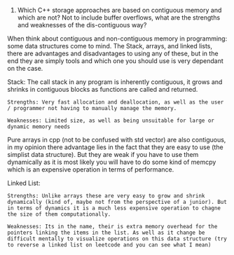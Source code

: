
1. Which C++ storage approaches are based on contiguous memory and which are not?  Not to include buffer overflows, what are the strengths and weaknesses of the dis-contiguous way?

When think about contiguous and non-contiguous memory in programming: some data structures come to mind. The Stack, arrays, and linked lists, there are advantages and disadvantages to using any of these, but in the end they are simply tools and which one you should use is very dependant on the case. 

Stack: The call stack in any program is inherently contiguous, it grows and shrinks in contiguous blocks as functions are called and returned. 

    Strengths: Very fast allocation and deallocation, as well as the user / programmer not having to manually manage the memory. 

    Weaknesses: Limited size, as well as being unsuitable for large or dynamic memory needs

Pure arrays in cpp (not to be confused with std vector) are also contiguous, in my opinion there advantage lies in the fact that they are easy to use (the simplist data structure). But they are weak if you have to use them dynamically as it is most likely you will have to do some kind of memcpy which is an expensive operation in terms of performance.  

Linked List: 
    
    Strengths: Unlike arrays these are very easy to grow and shrink dynamically (kind of, maybe not from the perspective of a junior). But in terms of dynamics it is a much less expensive operation to chagne the size of them computationally.

    Weaknesses: Its in the name, their is extra memory overhead for the pointers linking the items in the list. As well as it change be difficult mentally to visualize operations on this data structure (try to reverse a linked list on leetcode and you can see what I mean)
